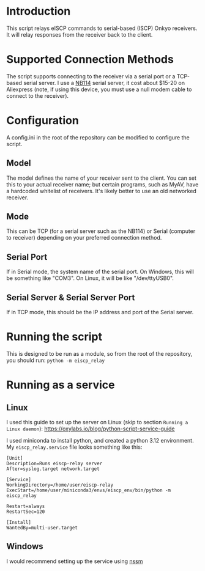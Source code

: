 # Introduction

This script relays eISCP commands to serial-based (ISCP) Onkyo receivers. It will relay responses from the receiver back to the client.

# Supported Connection Methods

The script supports connecting to the receiver via a serial port or a TCP-based serial server. I use a [NB114](https://www.cdebyte.com/products/NB114) serial server, it cost about $15-20 on Aliexpress (note, if using this device, you must use a null modem cable to connect to the receiver).

# Configuration

A config.ini in the root of the repository can be modified to configure the script.

## Model

The model defines the name of your receiver sent to the client. You can set this to your actual receiver name; but certain programs, such as MyAV, have a hardcoded whitelist of receivers. It's likely better to use an old networked receiver.

## Mode

This can be TCP (for a serial server such as the NB114) or Serial (computer to receiver) depending on your preferred connection method.

## Serial Port

If in Serial mode, the system name of the serial port. On Windows, this will be something like "COM3". On Linux, it will be like "/dev/ttyUSB0".

## Serial Server & Serial Server Port

If in TCP mode, this should be the IP address and port of the Serial server.

# Running the script

This is designed to be run as a module, so from the root of the repository, you should run:
`python -m eiscp_relay`

# Running as a service

## Linux

I used this guide to set up the server on Linux (skip to section `Running a Linux daemon`):
https://oxylabs.io/blog/python-script-service-guide

I used miniconda to install python, and created a python 3.12 environment. My `eiscp_relay.service` file looks something like this:

```
[Unit]
Description=Runs eiscp-relay server
After=syslog.target network.target

[Service]
WorkingDirectory=/home/user/eiscp-relay
ExecStart=/home/user/miniconda3/envs/eiscp_env/bin/python -m eiscp_relay

Restart=always
RestartSec=120

[Install]
WantedBy=multi-user.target
```

## Windows

I would recommend setting up the service using [nssm](https://nssm.cc)
